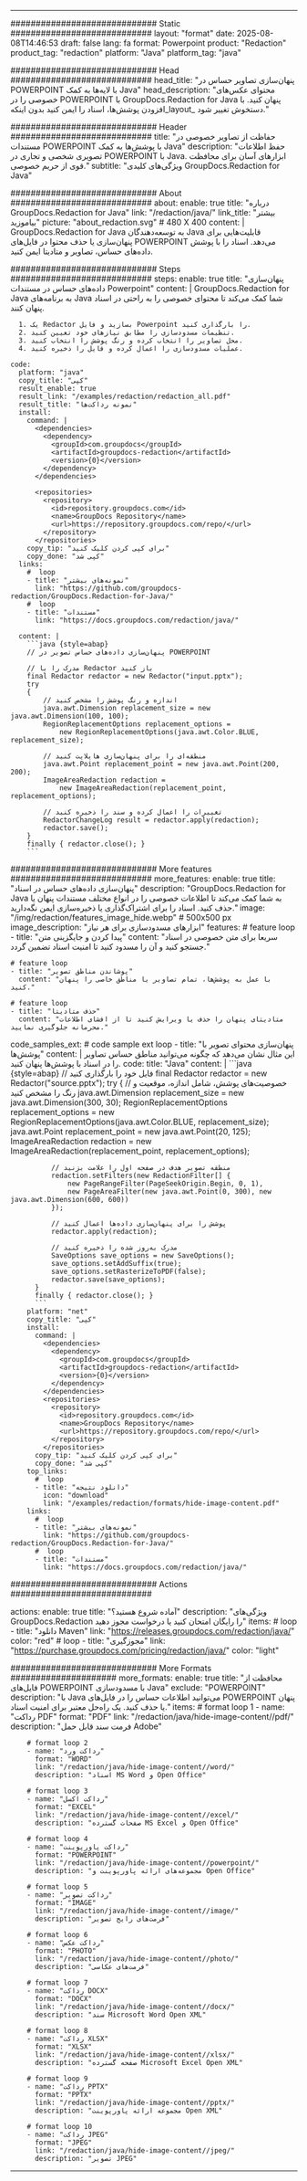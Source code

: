 
---
############################# Static ############################
layout: "format"
date:  2025-08-08T14:46:53
draft: false
lang: fa
format: Powerpoint
product: "Redaction"
product_tag: "redaction"
platform: "Java"
platform_tag: "java"

############################# Head ############################
head_title: "پنهان‌سازی تصاویر حساس در POWERPOINT با لایه‌ها به کمک Java"
head_description: "محتوای عکس‌های خصوصی را در POWERPOINT با GroupDocs.Redaction for Java پنهان کنید. با افزودن پوشش‌ها، اسناد را ایمن کنید بدون اینکه_layout_ دستخوش تغییر شود."

############################# Header ############################
title: "حفاظت از تصاویر خصوصی در مستندات POWERPOINT با پوشش‌ها به کمک Java" 
description: "حفظ اطلاعات تصویری شخصی و تجاری در POWERPOINT با Java. ابزارهای آسان برای محافظت قوی از حریم خصوصی."
subtitle: "ویژگی‌های کلیدی GroupDocs.Redaction for Java" 

############################# About ############################
about:
    enable: true
    title: "درباره GroupDocs.Redaction for Java"
    link: "/redaction/java/"
    link_title: "بیشتر بیاموزید"
    picture: "about_redaction.svg" # 480 X 400
    content: |
       GroupDocs.Redaction for Java به توسعه‌دهندگان Java قابلیت‌هایی برای پنهان‌سازی یا حذف محتوا در فایل‌های POWERPOINT می‌دهد. اسناد را با پوشش داده‌های حساس، تصاویر و متادیتا ایمن کنید.

############################# Steps ############################
steps:
    enable: true
    title: "پنهان‌سازی داده‌های حساس در مستندات Powerpoint"
    content: |
      GroupDocs.Redaction for Java به برنامه‌های Java شما کمک می‌کند تا محتوای خصوصی را به راحتی در اسناد پنهان کنند.
      
      1. یک Redactor بسازید و فایل Powerpoint را بارگذاری کنید.
      2. تنظیمات مسدودسازی را مطابق نیازهای خود تعیین کنید.
      3. محل تصاویر را انتخاب کرده و رنگ پوشش را انتخاب کنید.
      4. عملیات مسدودسازی را اعمال کرده و فایل را ذخیره کنید.
   
    code:
      platform: "java"
      copy_title: "کپی"
      result_enable: true
      result_link: "/examples/redaction/redaction_all.pdf"
      result_title: "نمونه رداکت‌ها"
      install:
        command: |
          <dependencies>
            <dependency>
              <groupId>com.groupdocs</groupId>
              <artifactId>groupdocs-redaction</artifactId>
              <version>{0}</version>
            </dependency>
          </dependencies>

          <repositories>
            <repository>
              <id>repository.groupdocs.com</id>
              <name>GroupDocs Repository</name>
              <url>https://repository.groupdocs.com/repo/</url>
            </repository>
          </repositories>
        copy_tip: "برای کپی کردن کلیک کنید"
        copy_done: "کپی شد"
      links:
        #  loop
        - title: "نمونه‌های بیشتر"
          link: "https://github.com/groupdocs-redaction/GroupDocs.Redaction-for-Java/"
        #  loop
        - title: "مستندات"
          link: "https://docs.groupdocs.com/redaction/java/"
          
      content: |
        ```java {style=abap}
        // پنهان‌سازی داده‌های حساس تصویر در POWERPOINT

        // مدرک را با Redactor باز کنید
        final Redactor redactor = new Redactor("input.pptx");
        try
        {
            // اندازه و رنگ پوشش را مشخص کنید
            java.awt.Dimension replacement_size = new java.awt.Dimension(100, 100);
            RegionReplacementOptions replacement_options = 
                new RegionReplacementOptions(java.awt.Color.BLUE, replacement_size);

            // منطقه‌ای را برای پنهان‌سازی هایلایت کنید
            java.awt.Point replacement_point = new java.awt.Point(200, 200);
            ImageAreaRedaction redaction = 
                new ImageAreaRedaction(replacement_point, replacement_options);

            // تغییرات را اعمال کرده و سند را ذخیره کنید
            RedactorChangeLog result = redactor.apply(redaction);
            redactor.save();
        }
        finally { redactor.close(); }
        ```            


############################# More features ############################
more_features:
  enable: true
  title: "پنهان‌سازی داده‌های حساس در اسناد"
  description: "GroupDocs.Redaction for Java به شما کمک می‌کند تا اطلاعات خصوصی را در انواع مختلف مستندات پنهان یا حذف کنید. اسناد را برای اشتراک‌گذاری یا ذخیره‌سازی ایمن نگه‌دارید."
  image: "/img/redaction/features_image_hide.webp" # 500x500 px
  image_description: "ابزارهای مسدودسازی برای هر نیاز"
  features:
    # feature loop
    - title: "پیدا کردن و جایگزینی متن"
      content: "سریعا برای متن خصوصی در اسناد جستجو کنید و آن را مسدود کنید تا امنیت اسناد تضمین گردد."

    # feature loop
    - title: "پوشاندن مناطق تصویر"
      content: "با عمل به پوشش‌ها، تمام تصاویر یا مناطق خاصی را پنهان کنید."

    # feature loop
    - title: "حذف متادیتا"
      content: "متادیتای پنهان را حذف یا ویرایش کنید تا از افشای اطلاعات محرمانه جلوگیری نمایید."
      
  code_samples_ext:
    # code sample ext loop
    - title: "پنهان‌سازی محتوای تصویر با پوشش‌ها"
      content: |
        این مثال نشان می‌دهد که چگونه می‌توانید مناطق حساس تصاویر را در اسناد با پوشش‌ها پنهان کنید.
      code:
        title: "Java"
        content: |
          ```java {style=abap}
          //  فایل خود را بارگذاری کنید
          final Redactor redactor = new Redactor("source.pptx");
          try
          {
              // خصوصیت‌های پوشش، شامل اندازه، موقعیت و رنگ را مشخص کنید
              java.awt.Dimension replacement_size = new java.awt.Dimension(300, 30);
              RegionReplacementOptions replacement_options = 
                new RegionReplacementOptions(java.awt.Color.BLUE, replacement_size);
              java.awt.Point replacement_point = new java.awt.Point(20, 125);
              ImageAreaRedaction redaction = new ImageAreaRedaction(replacement_point, replacement_options);

              // منطقه تصویر هدف در صفحه اول را علامت بزنید
              redaction.setFilters(new RedactionFilter[] {
                  new PageRangeFilter(PageSeekOrigin.Begin, 0, 1),
                  new PageAreaFilter(new java.awt.Point(0, 300), new java.awt.Dimension(600, 600))
              });

              // پوشش را برای پنهان‌سازی داده‌ها اعمال کنید
              redactor.apply(redaction);

              // مدرک به‌روز شده را ذخیره کنید
              SaveOptions save_options = new SaveOptions();
              save_options.setAddSuffix(true);
              save_options.setRasterizeToPDF(false);
              redactor.save(save_options);
          }
          finally { redactor.close(); }
          ```
        platform: "net"
        copy_title: "کپی"
        install:
          command: |
            <dependencies>
              <dependency>
                <groupId>com.groupdocs</groupId>
                <artifactId>groupdocs-redaction</artifactId>
                <version>{0}</version>
              </dependency>
            </dependencies>
            <repositories>
              <repository>
                <id>repository.groupdocs.com</id>
                <name>GroupDocs Repository</name>
                <url>https://repository.groupdocs.com/repo/</url>
              </repository>
            </repositories>
          copy_tip: "برای کپی کردن کلیک کنید"
          copy_done: "کپی شد"
        top_links:
          #  loop
          - title: "دانلود نتیجه"
            icon: "download"
            link: "/examples/redaction/formats/hide-image-content.pdf"
        links:
          #  loop
          - title: "نمونه‌های بیشتر"
            link: "https://github.com/groupdocs-redaction/GroupDocs.Redaction-for-Java/"
          #  loop
          - title: "مستندات"
            link: "https://docs.groupdocs.com/redaction/java/"


############################# Actions ############################

actions:
  enable: true
  title: "آماده شروع هستید؟"
  description: "ویژگی‌های GroupDocs.Redaction را رایگان امتحان کنید یا درخواست مجوز دهید"
  items:
    #  loop
    - title: "دانلود Maven"
      link: "https://releases.groupdocs.com/redaction/java/"
      color: "red"
        #  loop
    - title: "مجوزگیری"
      link: "https://purchase.groupdocs.com/pricing/redaction/java/"
      color: "light"


############################# More Formats #####################
more_formats:
    enable: true
    title: "محافظت از فایل‌های POWERPOINT با مسدودسازی Java"
    exclude: "POWERPOINT"
    description: "با Java می‌توانید اطلاعات حساس را در فایل‌های POWERPOINT پنهان یا حذف کنید. یک راه‌حل معتبر برای امنیت اسناد."
    items: 
        # format loop 1
        - name: "رداکت PDF"
          format: "PDF"
          link: "/redaction/java/hide-image-content//pdf/"
          description: "فرمت سند قابل حمل Adobe"

        # format loop 2
        - name: "رداکت ورد"
          format: "WORD"
          link: "/redaction/java/hide-image-content//word/"
          description: "اسناد MS Word و Open Office"
          
        # format loop 3
        - name: "رداکت اکسل"
          format: "EXCEL"
          link: "/redaction/java/hide-image-content//excel/"
          description: "صفحات گسترده MS Excel و Open Office"

        # format loop 4
        - name: "رداکت پاورپوینت"
          format: "POWERPOINT"
          link: "/redaction/java/hide-image-content//powerpoint/"
          description: "مجموعه‌های ارائه پاورپوینت و Open Office"

        # format loop 5
        - name: "رداکت تصویر"
          format: "IMAGE"
          link: "/redaction/java/hide-image-content//image/"
          description: "فرمت‌های رایج تصویر"

        # format loop 6
        - name: "رداکت عکس"
          format: "PHOTO"
          link: "/redaction/java/hide-image-content//photo/"
          description: "فرمت‌های عکاسی"

        # format loop 7
        - name: "رداکت DOCX"
          format: "DOCX"
          link: "/redaction/java/hide-image-content//docx/"
          description: "سند Microsoft Word Open XML"
          
        # format loop 8
        - name: "رداکت XLSX"
          format: "XLSX"
          link: "/redaction/java/hide-image-content//xlsx/"
          description: "صفحه گسترده Microsoft Excel Open XML"
          
        # format loop 9
        - name: "رداکت PPTX"
          format: "PPTX"
          link: "/redaction/java/hide-image-content//pptx/"
          description: "مجموعه ارائه پاورپوینت Open XML"

        # format loop 10
        - name: "رداکت JPEG"
          format: "JPEG"
          link: "/redaction/java/hide-image-content//jpeg/"
          description: "تصویر JPEG"


---